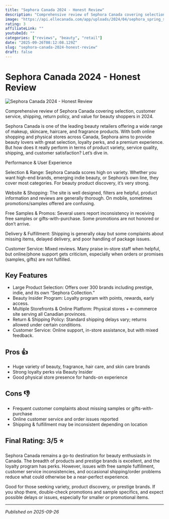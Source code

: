 ```yaml
---
title: "Sephora Canada 2024 - Honest Review"
description: "Comprehensive review of Sephora Canada covering selection, customer service, shipping, return policy, and value for beauty shoppers in 2024."
image: "https://api.ellecanada.com/app/uploads/2024/04/sephora_spring_sale_2024.jpg,https://api.ellecanada.com/app/uploads/2024/04/sephora_spring_sale_2024.jpg"
rating: 3
affiliateLink: ""
youtubeId: ""
categories: ["reviews", "beauty", "retail"]
date: "2025-09-26T08:12:08.129Z"
slug: "sephora-canada-2024-honest-review"
draft: false
---
```


# Sephora Canada 2024 - Honest Review

![Sephora Canada 2024 - Honest Review](https://api.ellecanada.com/app/uploads/2024/04/sephora_spring_sale_2024.jpg,https://api.ellecanada.com/app/uploads/2024/04/sephora_spring_sale_2024.jpg)

 Comprehensive review of Sephora Canada covering selection, customer service, shipping, return policy, and value for beauty shoppers in 2024.

Sephora Canada is one of the leading beauty retailers offering a wide range of makeup, skincare, haircare, and fragrance products. With both online shopping and physical stores across Canada, Sephora aims to provide beauty lovers with great selection, loyalty perks, and a premium experience. But how does it really perform in terms of product variety, service quality, shipping, and customer satisfaction? Let’s dive in.

Performance & User Experience

Selection & Range: Sephora Canada scores high on variety. Whether you want high-end brands, emerging indie beauty, or Sephora’s own line, they cover most categories. For beauty product discovery, it’s very strong.

Website & Shopping: The site is well designed, filters are helpful, product information and reviews are generally thorough. On mobile, sometimes promotions/samples offered are confusing. 

Free Samples & Promos: Several users report inconsistency in receiving free samples or gifts-with-purchase. Some promotions are not honored or don’t arrive. 

Delivery & Fulfillment: Shipping is generally okay but some complaints about missing items, delayed delivery, and poor handling of package issues.

Customer Service: Mixed reviews. Many praise in-store staff when helpful, but online/phone support gets criticism, especially when orders or promises (samples, gifts) are not fulfilled.


## Key Features

- Large Product Selection: Offers over 300 brands including prestige, indie, and its own “Sephora Collection.”
- Beauty Insider Program: Loyalty program with points, rewards, early access.
- Multiple Storefronts & Online Platform: Physical stores + e-commerce site serving all Canadian provinces.
- Return & Shipping Policy: Standard shipping delays vary; returns allowed under certain conditions.
- Customer Service: Online support, in-store assistance, but with mixed feedback.



## Pros 👍

- Huge variety of beauty, fragrance, hair care, and skin care brands
- Strong loyalty perks via Beauty Insider
- Good physical store presence for hands-on experience



## Cons 👎

- Frequent customer complaints about missing samples or gifts-with-purchase
- Online customer service and order issues reported
- Shipping & fulfillment may be inconsistent depending on location


## Final Rating: 3/5 ⭐

Sephora Canada remains a go-to destination for beauty enthusiasts in Canada. The breadth of products and prestige brands is excellent, and the loyalty program has perks. However, issues with free sample fulfillment, customer service inconsistencies, and occasional shipping/order problems reduce what could otherwise be a near-perfect experience.

Good for those seeking variety, product discovery, or prestige brands. If you shop there, double-check promotions and sample specifics, and expect possible delays or issues, especially for smaller or promotional items.



---

*Published on 2025-09-26*
